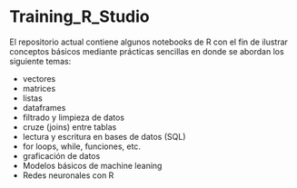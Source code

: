 # Training_R_Studio

El repositorio actual contiene algunos notebooks de R con el fin de ilustrar conceptos básicos mediante prácticas sencillas en donde se abordan los siguiente temas:
* vectores
* matrices
* listas
* dataframes
* filtrado y limpieza de datos
* cruze (joins) entre tablas
* lectura y escritura en bases de datos (SQL)
* for loops, while, funciones, etc.
* graficación de datos
* Modelos básicos de machine leaning
* Redes neuronales con R
